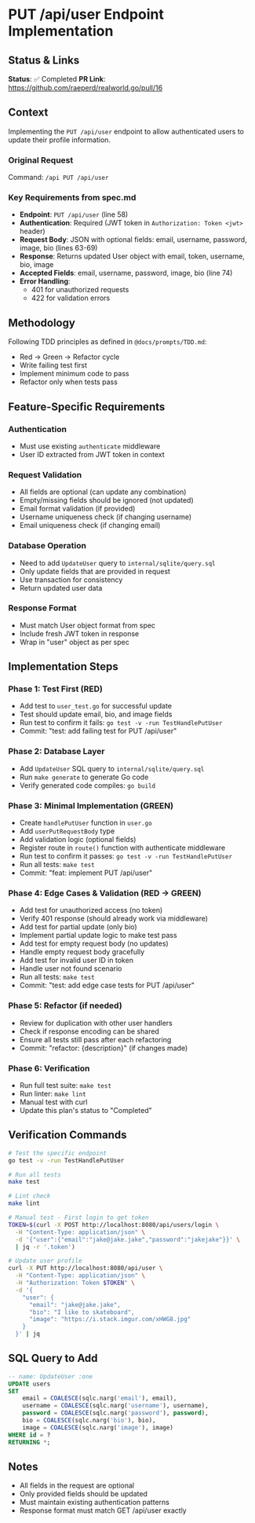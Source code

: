 # PUT /api/user Endpoint Implementation

## Status & Links

**Status**: ✅ Completed
**PR Link**: https://github.com/raeperd/realworld.go/pull/16

## Context

Implementing the `PUT /api/user` endpoint to allow authenticated users to update their profile information.

### Original Request
Command: `/api PUT /api/user`

### Key Requirements from spec.md
- **Endpoint**: `PUT /api/user` (line 58)
- **Authentication**: Required (JWT token in `Authorization: Token <jwt>` header)
- **Request Body**: JSON with optional fields: email, username, password, image, bio (lines 63-69)
- **Response**: Returns updated User object with email, token, username, bio, image
- **Accepted Fields**: email, username, password, image, bio (line 74)
- **Error Handling**:
  - 401 for unauthorized requests
  - 422 for validation errors

## Methodology

Following TDD principles as defined in `@docs/prompts/TDD.md`:
- Red → Green → Refactor cycle
- Write failing test first
- Implement minimum code to pass
- Refactor only when tests pass

## Feature-Specific Requirements

### Authentication
- Must use existing `authenticate` middleware
- User ID extracted from JWT token in context

### Request Validation
- All fields are optional (can update any combination)
- Empty/missing fields should be ignored (not updated)
- Email format validation (if provided)
- Username uniqueness check (if changing username)
- Email uniqueness check (if changing email)

### Database Operation
- Need to add `UpdateUser` query to `internal/sqlite/query.sql`
- Only update fields that are provided in request
- Use transaction for consistency
- Return updated user data

### Response Format
- Must match User object format from spec
- Include fresh JWT token in response
- Wrap in "user" object as per spec

## Implementation Steps

### Phase 1: Test First (RED)

- Add test to `user_test.go` for successful update
- Test should update email, bio, and image fields
- Run test to confirm it fails: `go test -v -run TestHandlePutUser`
- Commit: "test: add failing test for PUT /api/user"

### Phase 2: Database Layer

- Add `UpdateUser` SQL query to `internal/sqlite/query.sql`
- Run `make generate` to generate Go code
- Verify generated code compiles: `go build`

### Phase 3: Minimal Implementation (GREEN)

- Create `handlePutUser` function in `user.go`
- Add `userPutRequestBody` type
- Add validation logic (optional fields)
- Register route in `route()` function with authenticate middleware
- Run test to confirm it passes: `go test -v -run TestHandlePutUser`
- Run all tests: `make test`
- Commit: "feat: implement PUT /api/user"

### Phase 4: Edge Cases & Validation (RED → GREEN)

- Add test for unauthorized access (no token)
- Verify 401 response (should already work via middleware)
- Add test for partial update (only bio)
- Implement partial update logic to make test pass
- Add test for empty request body (no updates)
- Handle empty request body gracefully
- Add test for invalid user ID in token
- Handle user not found scenario
- Run all tests: `make test`
- Commit: "test: add edge case tests for PUT /api/user"

### Phase 5: Refactor (if needed)

- Review for duplication with other user handlers
- Check if response encoding can be shared
- Ensure all tests still pass after each refactoring
- Commit: "refactor: {description}" (if changes made)

### Phase 6: Verification

- Run full test suite: `make test`
- Run linter: `make lint`
- Manual test with curl
- Update this plan's status to "Completed"

## Verification Commands

```bash
# Test the specific endpoint
go test -v -run TestHandlePutUser

# Run all tests
make test

# Lint check
make lint

# Manual test - First login to get token
TOKEN=$(curl -X POST http://localhost:8080/api/users/login \
  -H "Content-Type: application/json" \
  -d '{"user":{"email":"jake@jake.jake","password":"jakejake"}}' \
  | jq -r '.token')

# Update user profile
curl -X PUT http://localhost:8080/api/user \
  -H "Content-Type: application/json" \
  -H "Authorization: Token $TOKEN" \
  -d '{
    "user": {
      "email": "jake@jake.jake",
      "bio": "I like to skateboard",
      "image": "https://i.stack.imgur.com/xHWG8.jpg"
    }
  }' | jq
```

## SQL Query to Add

```sql
-- name: UpdateUser :one
UPDATE users
SET
    email = COALESCE(sqlc.narg('email'), email),
    username = COALESCE(sqlc.narg('username'), username),
    password = COALESCE(sqlc.narg('password'), password),
    bio = COALESCE(sqlc.narg('bio'), bio),
    image = COALESCE(sqlc.narg('image'), image)
WHERE id = ?
RETURNING *;
```

## Notes

- All fields in the request are optional
- Only provided fields should be updated
- Must maintain existing authentication patterns
- Response format must match GET /api/user exactly
